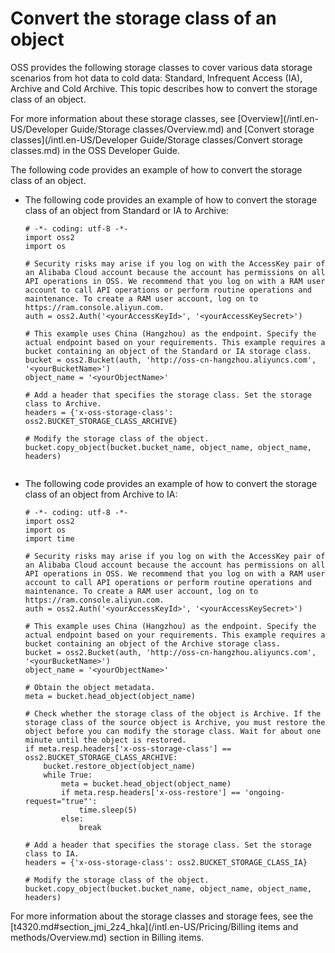 # Convert the storage class of an object

OSS provides the following storage classes to cover various data storage scenarios from hot data to cold data: Standard, Infrequent Access \(IA\), Archive and Cold Archive. This topic describes how to convert the storage class of an object.

For more information about these storage classes, see [Overview](/intl.en-US/Developer Guide/Storage classes/Overview.md) and [Convert storage classes](/intl.en-US/Developer Guide/Storage classes/Convert storage classes.md) in the OSS Developer Guide.

The following code provides an example of how to convert the storage class of an object.

-   The following code provides an example of how to convert the storage class of an object from Standard or IA to Archive:

    ```
    # -*- coding: utf-8 -*-
    import oss2
    import os
    
    # Security risks may arise if you log on with the AccessKey pair of an Alibaba Cloud account because the account has permissions on all API operations in OSS. We recommend that you log on with a RAM user account to call API operations or perform routine operations and maintenance. To create a RAM user account, log on to https://ram.console.aliyun.com.
    auth = oss2.Auth('<yourAccessKeyId>', '<yourAccessKeySecret>')
    
    # This example uses China (Hangzhou) as the endpoint. Specify the actual endpoint based on your requirements. This example requires a bucket containing an object of the Standard or IA storage class.
    bucket = oss2.Bucket(auth, 'http://oss-cn-hangzhou.aliyuncs.com', '<yourBucketName>')
    object_name = '<yourObjectName>'
    
    # Add a header that specifies the storage class. Set the storage class to Archive.
    headers = {'x-oss-storage-class': oss2.BUCKET_STORAGE_CLASS_ARCHIVE}
    
    # Modify the storage class of the object.
    bucket.copy_object(bucket.bucket_name, object_name, object_name, headers)
                        
    ```

-   The following code provides an example of how to convert the storage class of an object from Archive to IA:

    ```
    # -*- coding: utf-8 -*-
    import oss2
    import os
    import time
    
    # Security risks may arise if you log on with the AccessKey pair of an Alibaba Cloud account because the account has permissions on all API operations in OSS. We recommend that you log on with a RAM user account to call API operations or perform routine operations and maintenance. To create a RAM user account, log on to https://ram.console.aliyun.com.
    auth = oss2.Auth('<yourAccessKeyId>', '<yourAccessKeySecret>')
    
    # This example uses China (Hangzhou) as the endpoint. Specify the actual endpoint based on your requirements. This example requires a bucket containing an object of the Archive storage class.
    bucket = oss2.Bucket(auth, 'http://oss-cn-hangzhou.aliyuncs.com', '<yourBucketName>')
    object_name = '<yourObjectName>'
    
    # Obtain the object metadata.
    meta = bucket.head_object(object_name)
    
    # Check whether the storage class of the object is Archive. If the storage class of the source object is Archive, you must restore the object before you can modify the storage class. Wait for about one minute until the object is restored.
    if meta.resp.headers['x-oss-storage-class'] == oss2.BUCKET_STORAGE_CLASS_ARCHIVE:
        bucket.restore_object(object_name)
        while True:
            meta = bucket.head_object(object_name)
            if meta.resp.headers['x-oss-restore'] == 'ongoing-request="true"':
                time.sleep(5)
            else:
                break
    
    # Add a header that specifies the storage class. Set the storage class to IA.
    headers = {'x-oss-storage-class': oss2.BUCKET_STORAGE_CLASS_IA}
    
    # Modify the storage class of the object.
    bucket.copy_object(bucket.bucket_name, object_name, object_name, headers)
    ```


For more information about the storage classes and storage fees, see the [t4320.md\#section\_jmi\_2z4\_hka](/intl.en-US/Pricing/Billing items and methods/Overview.md) section in Billing items.

